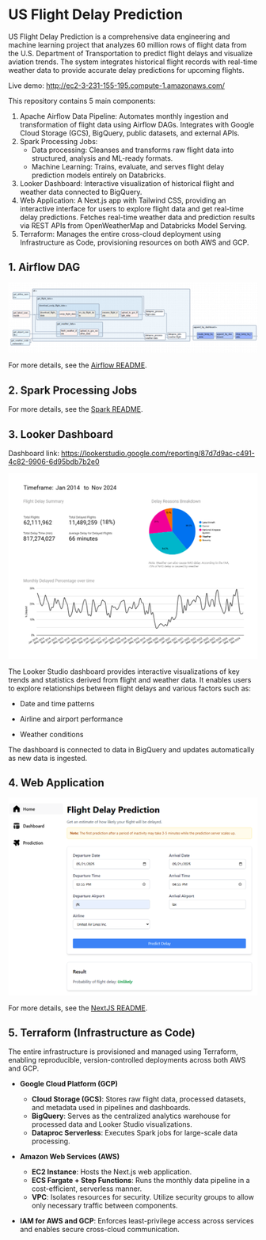 # US Flight Delay Prediction

US Flight Delay Prediction is a comprehensive data engineering and machine learning project that analyzes 60 million rows of flight data from the U.S. Department of Transportation to predict flight delays and visualize aviation trends. The system integrates historical flight records with real-time weather data to provide accurate delay predictions for upcoming flights.

Live demo: http://ec2-3-231-155-195.compute-1.amazonaws.com/

This repository contains 5 main components:
1. Apache Airflow Data Pipeline: Automates monthly ingestion and transformation of flight data using Airflow DAGs. Integrates with Google Cloud Storage (GCS), BigQuery, public datasets, and external APIs.
2. Spark Processing Jobs:
    - Data processing:  Cleanses and transforms raw flight data into structured, analysis and ML-ready formats.
    - Machine Learning: Trains, evaluate, and serves flight delay prediction models entirely on Databricks.
3. Looker Dashboard: Interactive visualization of historical flight and weather data connected to BigQuery.
4. Web Application: A Next.js app with Tailwind CSS, providing an interactive interface for users to explore flight data and get real-time delay predictions. Fetches real-time weather data and prediction results via REST APIs from OpenWeatherMap and Databricks Model Serving.
5. Terraform: Manages the entire cross-cloud deployment using Infrastructure as Code, provisioning resources on both AWS and GCP.

## 1. Airflow DAG
![Airflow DAG](assets/airflow_dag.png)

For more details, see the [Airflow README](airflow/README.md).

## 2. Spark Processing Jobs

For more details, see the [Spark README](spark/README.md).


## 3. Looker Dashboard
Dashboard link: https://lookerstudio.google.com/reporting/87d7d9ac-c491-4c82-9906-6d95bdb7b2e0

![Looker Dashboard](assets/looker_dashboard.png)

The Looker Studio dashboard provides interactive visualizations of key trends and statistics derived from flight and weather data. It enables users to explore relationships between flight delays and various factors such as:

- Date and time patterns

- Airline and airport performance

- Weather conditions

The dashboard is connected to data in BigQuery and updates automatically as new data is ingested.

## 4. Web Application

![NextJS Web Application](assets/web_app.png)

For more details, see the [NextJS README](nextjs/README.md).

## 5. Terraform (Infrastructure as Code)

The entire infrastructure is provisioned and managed using Terraform, enabling reproducible, version-controlled deployments across both AWS and GCP.

- **Google Cloud Platform (GCP)**
  - **Cloud Storage (GCS)**: Stores raw flight data, processed datasets, and metadata used in pipelines and dashboards.
  - **BigQuery**: Serves as the centralized analytics warehouse for processed data and Looker Studio visualizations.
  - **Dataproc Serverless**: Executes Spark jobs for large-scale data processing.

- **Amazon Web Services (AWS)**
  - **EC2 Instance**: Hosts the Next.js web application.
  - **ECS Fargate + Step Functions**: Runs the monthly data pipeline in a cost-efficient, serverless manner.
  - **VPC**: Isolates resources for security. Utilize security groups to allow only necessary traffic between components.

- **IAM for AWS and GCP**: Enforces least-privilege access across services and enables secure cross-cloud communication.
